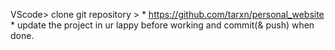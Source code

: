 VScode> clone git repository > * https://github.com/tarxn/personal_website *
update the project in ur lappy before working and commit(& push) when done.
